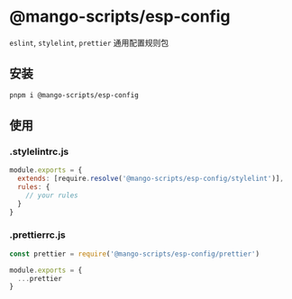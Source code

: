 # @mango-scripts/esp-config

`eslint`, `stylelint`, `prettier` 通用配置规则包

## 安装

```bash
pnpm i @mango-scripts/esp-config
```

## 使用

### .stylelintrc.js

```js
module.exports = {
  extends: [require.resolve('@mango-scripts/esp-config/stylelint')],
  rules: {
    // your rules
  }
}
```

### .prettierrc.js

```js
const prettier = require('@mango-scripts/esp-config/prettier')

module.exports = {
  ...prettier
}
```

